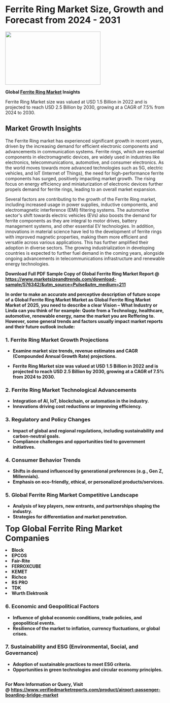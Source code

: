 <H1>Ferrite Ring Market Size, Growth and Forecast from 2024 - 2031</H1><img class="aligncenter size-medium wp-image-584254" src="https://thirdeyenews.in/wp-content/uploads/2024/09/Global-Market-Research-300x168.jpeg" alt="" width="300" height="168" /><p><strong>Global&nbsp;<a href="https://www.marketsizeandtrends.com/download-sample/576342/&amp;utm_source=Pulse&amp;utm_medium=211">Ferrite Ring Market</a> Insights</strong></p><p>Ferrite Ring Market size was valued at USD 1.5 Billion in 2022 and is projected to reach USD 2.5 Billion by 2030, growing at a CAGR of 7.5% from 2024 to 2030.</p><p><h2>Market Growth Insights</h2> <p>The Ferrite Ring market has experienced significant growth in recent years, driven by the increasing demand for efficient electronic components and advancements in communication systems. Ferrite rings, which are essential components in electromagnetic devices, are widely used in industries like electronics, telecommunications, automotive, and consumer electronics. As the world moves towards more advanced technologies such as 5G, electric vehicles, and IoT (Internet of Things), the need for high-performance ferrite components has surged, positively impacting market growth. The rising focus on energy efficiency and miniaturization of electronic devices further propels demand for ferrite rings, leading to an overall market expansion.</p> <p><strong></strong></p> <p>Several factors are contributing to the growth of the Ferrite Ring market, including increased usage in power supplies, inductive components, and electromagnetic interference (EMI) filtering systems. The automotive sector's shift towards electric vehicles (EVs) also boosts the demand for ferrite components as they are integral to motor drives, battery management systems, and other essential EV technologies. In addition, innovations in material science have led to the development of ferrite rings with improved magnetic properties, making them more efficient and versatile across various applications. This has further amplified their adoption in diverse sectors. The growing industrialization in developing countries is expected to further fuel demand in the coming years, alongside ongoing advancements in telecommunications infrastructure and renewable energy technologies.</p> <p><strong></p><p><span class=""><strong>Download Full PDF Sample Copy of Global Ferrite Ring Market Report</strong> @ <a href="https://www.marketsizeandtrends.com/download-sample/576342/&amp;utm_source=Pulse&amp;utm_medium=211" target="_blank">https://www.marketsizeandtrends.com/download-sample/576342/&amp;utm_source=Pulse&amp;utm_medium=211</a></span></p><p>In order to make an accurate and perceptive description of future scope of a Global&nbsp;Ferrite Ring Market Market as Global&nbsp;Ferrite Ring Market Market of 2025, you need to describe a clear Vision &ndash; What Industry or Linda can you think of for example: Quote from a Technology, healthcare, automotive, renewable energy, name the market you are Reffering to. However, some general trends and factors usually impact market reports and their future outlook include:</p><h3>1.&nbsp;<strong>Ferrite Ring Market Growth Projections</strong></h3><ul><li>Examine market size trends, revenue estimates and CAGR (Compounded Annual Growth Rate) projections.</li><li><p>Ferrite Ring Market size was valued at USD 1.5 Billion in 2022 and is projected to reach USD 2.5 Billion by 2030, growing at a CAGR of 7.5% from 2024 to 2030.</p></li></ul><h3>2.&nbsp;<strong>Ferrite Ring Market Technological Advancements</strong></h3><ul><li>Integration of AI, IoT, blockchain, or automation in the industry.</li><li>Innovations driving cost reductions or improving efficiency.</li></ul><h3>3.&nbsp;<strong>Regulatory and Policy Changes</strong></h3><ul><li>Impact of global and regional regulations, including sustainability and carbon-neutral goals.</li><li>Compliance challenges and opportunities tied to government initiatives.</li></ul><h3>4.&nbsp;<strong>Consumer Behavior Trends</strong></h3><ul><li>Shifts in demand influenced by generational preferences (e.g., Gen Z, Millennials).</li><li>Emphasis on eco-friendly, ethical, or personalized products/services.</li></ul><h3>5.&nbsp;<strong>Global Ferrite Ring Market Competitive Landscape</strong></h3><ul><li>Analysis of key players, new entrants, and partnerships shaping the industry.</li><li>Strategies for differentiation and market penetration.</li></ul><p data-pm-slice="1 1 []"><span style="color: inherit; font-family: inherit; font-size: 25px;">Top Global Ferrite Ring Market Companies</span></p><div class="" data-test-id=""><p><li>Block</li><li> EPCOS</li><li> Fair-Rite</li><li> FERROXCUBE</li><li> KEMET</li><li> Richco</li><li> RS PRO</li><li> TDK</li><li> Wurth Elektronik</li></p></div><h3>6.&nbsp;<strong>Economic and Geopolitical Factors</strong></h3><ul><li>Influence of global economic conditions, trade policies, and geopolitical events.</li><li>Resilience of the market to inflation, currency fluctuations, or global crises.</li></ul><h3>7.&nbsp;<strong>Sustainability and ESG (Environmental, Social, and Governance)</strong></h3><ul><li>Adoption of sustainable practices to meet ESG criteria.</li><li>Opportunities in green technologies and circular economy principles.</li></ul><h2><strong style="font-size: 14px;">For More Information or Query, Visit @&nbsp;</strong><a style="background-color: #ffffff; font-size: 14px;" href="https://www.marketsizeandtrends.com/report/ferrite-ring-market/" target="_blank">https://www.verifiedmarketreports.com/product/airport-passenger-boarding-bridge-market</a></h2>

